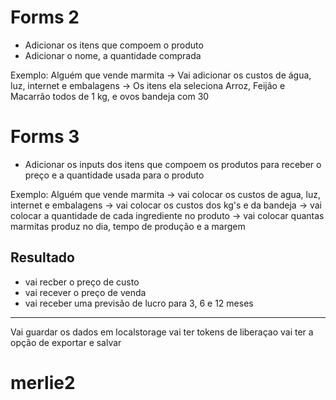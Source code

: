 # Forms 2

- Adicionar os itens que compoem o produto
- Adicionar o nome, a quantidade comprada

Exemplo: Alguém que vende marmita
-> Vai adicionar os custos de água, luz, internet e embalagens
-> Os itens ela seleciona Arroz, Feijão e Macarrão todos de 1 kg, e ovos bandeja com 30

# Forms 3

- Adicionar os inputs dos itens que compoem os produtos para receber o preço e a quantidade usada para o produto


Exemplo: Alguém que vende marmita
-> vai colocar os custos de agua, luz, internet e embalagens
-> vai colocar os custos dos kg's e da bandeja
-> vai colocar a quantidade de cada ingrediente no produto
-> vai colocar quantas marmitas produz no dia, tempo de produção e a margem


## Resultado

- vai recber o preço de custo
- vai recever o preço de venda
- vai receber uma previsão de lucro para 3, 6 e 12 meses

---------------------------------------------------------------------------------------------------------------------------

Vai guardar os dados em localstorage
vai ter tokens de liberaçao
vai ter a opção de exportar e salvar



# merlie2
